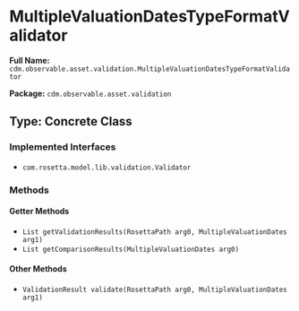 # MultipleValuationDatesTypeFormatValidator

**Full Name:** `cdm.observable.asset.validation.MultipleValuationDatesTypeFormatValidator`

**Package:** `cdm.observable.asset.validation`

## Type: Concrete Class

### Implemented Interfaces

- `com.rosetta.model.lib.validation.Validator`

### Methods

#### Getter Methods

- `List getValidationResults(RosettaPath arg0, MultipleValuationDates arg1)`
- `List getComparisonResults(MultipleValuationDates arg0)`

#### Other Methods

- `ValidationResult validate(RosettaPath arg0, MultipleValuationDates arg1)`

